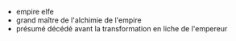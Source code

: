 
- empire elfe
- grand maître de l'alchimie de l'empire
- présumé décédé avant la transformation en liche de l'empereur